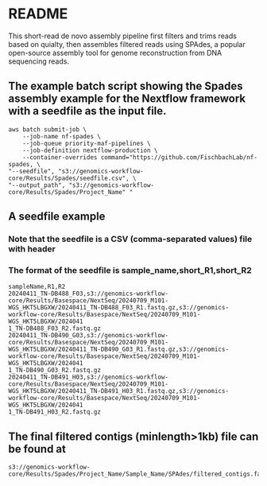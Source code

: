 README
====================

This short-read de novo assembly pipeline first filters and trims reads based on quialty, then assembles filtered reads using SPAdes, a popular open-source assembly tool for genome reconstruction from DNA sequencing reads.   


## The example batch script showing the Spades assembly example for the Nextflow framework with a seedfile as the input file.

<!--
```{bash}
nextflow run -resume main.nf --sampleReads 2000 --seedfile 's3://genomics-workflow-core/Results/Spades/seedfile.csv' --output_path 's3://genomics-workflow-core/Results/Spades/Test' -profile docker
```
-->

```{bash}
aws batch submit-job \
    --job-name nf-spades \
    --job-queue priority-maf-pipelines \
    --job-definition nextflow-production \
    --container-overrides command="https://github.com/FischbachLab/nf-spades, \
"--seedfile", "s3://genomics-workflow-core/Results/Spades/seedfile.csv", \
"--output_path", "s3://genomics-workflow-core/Results/Spades/Project_Name" "
```

## A seedfile example
### Note that the seedfile is a CSV (comma-separated values) file with header
### The format of the seedfile is sample_name,short_R1,short_R2
```{bash}
sampleName,R1,R2
20240411_TN-DB488_F03,s3://genomics-workflow-core/Results/Basespace/NextSeq/20240709_M101-WGS_HKT5LBGXW/20240411_TN-DB488_F03_R1.fastq.gz,s3://genomics-workflow-core/Results/Basespace/NextSeq/20240709_M101-WGS_HKT5LBGXW/2024041
1_TN-DB488_F03_R2.fastq.gz
20240411_TN-DB490_G03,s3://genomics-workflow-core/Results/Basespace/NextSeq/20240709_M101-WGS_HKT5LBGXW/20240411_TN-DB490_G03_R1.fastq.gz,s3://genomics-workflow-core/Results/Basespace/NextSeq/20240709_M101-WGS_HKT5LBGXW/2024041
1_TN-DB490_G03_R2.fastq.gz
20240411_TN-DB491_H03,s3://genomics-workflow-core/Results/Basespace/NextSeq/20240709_M101-WGS_HKT5LBGXW/20240411_TN-DB491_H03_R1.fastq.gz,s3://genomics-workflow-core/Results/Basespace/NextSeq/20240709_M101-WGS_HKT5LBGXW/2024041
1_TN-DB491_H03_R2.fastq.gz
```

## The final filtered contigs (minlength>1kb) file can be found at
```{bash}
s3://genomics-workflow-core/Results/Spades/Project_Name/Sample_Name/SPAdes/filtered_contigs.fasta
```